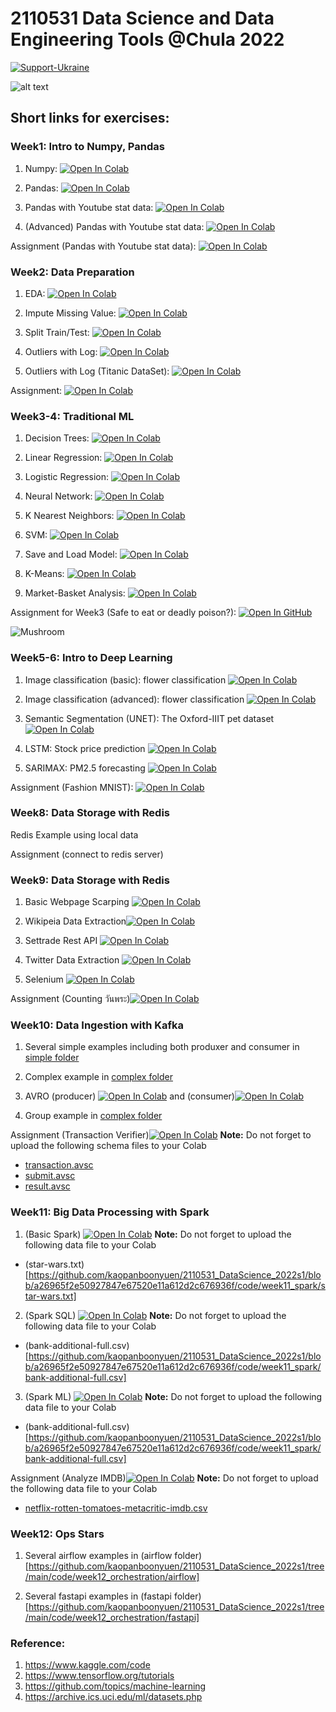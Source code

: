 # 2110531 Data Science and Data Engineering Tools @Chula 2022

[![Support-Ukraine](https://raw.githubusercontent.com/kaopanboonyuen/2110446_DataScience_2021s2/main/img/Support-Ukraine-FFD500.svg)](https://supportukrainenow.org/)

![alt text](https://github.com/kaopanboonyuen/2110446_DataScience_2021s2/raw/main/files/welcome-to-the-dark-side-of-science-data-science.jpeg "join ds")

## Short links for exercises:

### Week1: Intro to Numpy, Pandas

1. Numpy: [![Open In Colab](https://raw.githubusercontent.com/kaopanboonyuen/2110446_DataScience_2021s2/main/img/colab-badge.svg)](https://colab.research.google.com/github/kaopanboonyuen/2110446_DataScience_2021s2/blob/main/code/week1_numpy_pandas/Numpy.ipynb)

2. Pandas: [![Open In Colab](https://raw.githubusercontent.com/kaopanboonyuen/2110446_DataScience_2021s2/main/img/colab-badge.svg)](https://colab.research.google.com/github/kaopanboonyuen/2110446_DataScience_2021s2/blob/main/code/week1_numpy_pandas/Pandas.ipynb)

3. Pandas with Youtube stat data: [![Open In Colab](https://raw.githubusercontent.com/kaopanboonyuen/2110446_DataScience_2021s2/main/img/colab-badge.svg)](https://colab.research.google.com/github/kaopanboonyuen/2110446_DataScience_2021s2/blob/main/code/week1_numpy_pandas/Pandas_(Data_Set_Trending_YouTube_Video_Statistics).ipynb)

4. (Advanced) Pandas with Youtube stat data: [![Open In Colab](https://raw.githubusercontent.com/kaopanboonyuen/2110446_DataScience_2021s2/main/img/colab-badge.svg)](https://colab.research.google.com/github/kaopanboonyuen/2110446_DataScience_2021s2/blob/main/code/week1_numpy_pandas/Advanced_Pandas_(Data_Set_Trending_YouTube_Video_Statistics).ipynb)

Assignment (Pandas with Youtube stat data): [![Open In Colab](https://raw.githubusercontent.com/kaopanboonyuen/2110446_DataScience_2021s2/main/img/colab-badge.svg)](https://colab.research.google.com/github/kaopanboonyuen/2110446_DataScience_2021s2/blob/main/code/week1_numpy_pandas/PandasAssignment.ipynb)

### Week2: Data Preparation

1. EDA: [![Open In Colab](https://raw.githubusercontent.com/kaopanboonyuen/2110446_DataScience_2021s2/main/img/colab-badge.svg)](https://colab.research.google.com/github/kaopanboonyuen/2110531_DataScience_2022s1/blob/main/code/week2_dataprep/Lab1_LoansDataSet.ipynb)

2. Impute Missing Value: [![Open In Colab](https://raw.githubusercontent.com/kaopanboonyuen/2110446_DataScience_2021s2/main/img/colab-badge.svg)](https://colab.research.google.com/github/kaopanboonyuen/2110531_DataScience_2022s1/blob/main/code/week2_dataprep/Lab2_ImputeMissingValue.ipynb)

3. Split Train/Test: [![Open In Colab](https://raw.githubusercontent.com/kaopanboonyuen/2110446_DataScience_2021s2/main/img/colab-badge.svg)](https://colab.research.google.com/github/kaopanboonyuen/2110531_DataScience_2022s1/blob/main/code/week2_dataprep/Lab3_SplitTrainTest.ipynb)

4. Outliers with Log: [![Open In Colab](https://raw.githubusercontent.com/kaopanboonyuen/2110446_DataScience_2021s2/main/img/colab-badge.svg)](https://colab.research.google.com/github/kaopanboonyuen/2110531_DataScience_2022s1/blob/main/code/week2_dataprep/Lab4_Outliers_Titanic.ipynb)

5. Outliers with Log (Titanic DataSet): [![Open In Colab](https://raw.githubusercontent.com/kaopanboonyuen/2110446_DataScience_2021s2/main/img/colab-badge.svg)](https://colab.research.google.com/github/kaopanboonyuen/2110531_DataScience_2022s1/blob/main/code/week2_dataprep/Lab5_Outliers_Boston_(optional).ipynb)

Assignment: [![Open In Colab](https://raw.githubusercontent.com/kaopanboonyuen/2110446_DataScience_2021s2/main/img/colab-badge.svg)](https://colab.research.google.com/github/kaopanboonyuen/2110531_DataScience_2022s1/blob/main/code/week2_dataprep/Assignment2_TitanicDataPrep_ToStudent.ipynb)

### Week3-4: Traditional ML

1. Decision Trees: [![Open In Colab](https://raw.githubusercontent.com/kaopanboonyuen/2110446_DataScience_2021s2/main/img/colab-badge.svg)](https://colab.research.google.com/github/kaopanboonyuen/2110446_DataScience_2021s2/blob/main/code/week5_ml/1_Decision-Trees_Random-Forests-v3.ipynb)

2. Linear Regression: [![Open In Colab](https://raw.githubusercontent.com/kaopanboonyuen/2110446_DataScience_2021s2/main/img/colab-badge.svg)](https://colab.research.google.com/github/kaopanboonyuen/2110446_DataScience_2021s2/blob/main/code/week5_ml/2_Linear-Regression-v2.ipynb)

3. Logistic Regression: [![Open In Colab](https://raw.githubusercontent.com/kaopanboonyuen/2110446_DataScience_2021s2/main/img/colab-badge.svg)](https://colab.research.google.com/github/kaopanboonyuen/2110446_DataScience_2021s2/blob/main/code/week5_ml/3_Logistic-Regression-v2.ipynb)

4. Neural Network: [![Open In Colab](https://raw.githubusercontent.com/kaopanboonyuen/2110446_DataScience_2021s2/main/img/colab-badge.svg)](https://colab.research.google.com/github/kaopanboonyuen/2110446_DataScience_2021s2/blob/main/code/week5_ml/4_Neural-Network-v3.ipynb)

5. K Nearest Neighbors: [![Open In Colab](https://raw.githubusercontent.com/kaopanboonyuen/2110446_DataScience_2021s2/main/img/colab-badge.svg)](https://colab.research.google.com/github/kaopanboonyuen/2110446_DataScience_2021s2/blob/main/code/week5_ml/5_K_Nearest_Neighbors-v2.ipynb)

6. SVM: [![Open In Colab](https://raw.githubusercontent.com/kaopanboonyuen/2110446_DataScience_2021s2/main/img/colab-badge.svg)](https://colab.research.google.com/github/kaopanboonyuen/2110446_DataScience_2021s2/blob/main/code/week5_ml/6_Support_Vector_Machine-v2.ipynb)

7. Save and Load Model: [![Open In Colab](https://raw.githubusercontent.com/kaopanboonyuen/2110446_DataScience_2021s2/main/img/colab-badge.svg)](https://colab.research.google.com/github/kaopanboonyuen/2110446_DataScience_2021s2/blob/main/code/week5_ml/7_Save_Load_Model-v2.ipynb)

8. K-Means: [![Open In Colab](https://raw.githubusercontent.com/kaopanboonyuen/2110446_DataScience_2021s2/main/img/colab-badge.svg)](https://colab.research.google.com/github/kaopanboonyuen/2110446_DataScience_2021s2/blob/main/code/week5_ml/8_K-Means-Clustering-v2.ipynb)

9. Market-Basket Analysis: [![Open In Colab](https://raw.githubusercontent.com/kaopanboonyuen/2110446_DataScience_2021s2/main/img/colab-badge.svg)](https://colab.research.google.com/github/kaopanboonyuen/2110446_DataScience_2021s2/blob/main/code/week5_ml/9_Market_Basket_Intro-v2.ipynb)

Assignment for Week3 (Safe to eat or deadly poison?): [![Open In GitHub](https://raw.githubusercontent.com/kaopanboonyuen/2110446_DataScience_2021s2/main/img/github-badge.svg)](https://github.com/kaopanboonyuen/Python-Data-Science/raw/master/Dataset/hed2020_dataset.csv)

![Mushroom](https://github.com/kaopanboonyuen/2110446_DataScience_2021s2/raw/main/%20files/hed.jpeg)

### Week5-6: Intro to Deep Learning

1. Image classification (basic): flower classification [![Open In Colab](https://raw.githubusercontent.com/kaopanboonyuen/2110531_DataScience_2022s1/main/img/colab-badge.svg)](https://colab.research.google.com/github/kaopanboonyuen/2110531_DataScience_2022s1/blob/main/code/week5_dl/DL1_Image_classification_(Basic).ipynb)

2. Image classification (advanced): flower classification [![Open In Colab](https://raw.githubusercontent.com/kaopanboonyuen/2110531_DataScience_2022s1/main/img/colab-badge.svg)](https://colab.research.google.com/github/kaopanboonyuen/2110531_DataScience_2022s1/blob/main/code/week5_dl/DL2_FlowerClassification_EfficientNet_with_pretrained_weight.ipynb)

3. Semantic Segmentation (UNET): The Oxford-IIIT pet dataset [![Open In Colab](https://raw.githubusercontent.com/kaopanboonyuen/2110531_DataScience_2022s1/main/img/colab-badge.svg)](https://colab.research.google.com/github/kaopanboonyuen/2110531_DataScience_2022s1/blob/main/code/week5_dl/DL3_Segmentation_UNet.ipynb)

4. LSTM: Stock price prediction [![Open In Colab](https://raw.githubusercontent.com/kaopanboonyuen/2110531_DataScience_2022s1/main/img/colab-badge.svg)](https://colab.research.google.com/github/kaopanboonyuen/2110531_DataScience_2022s1/blob/main/code/week5_dl/DL4_StockPricePredication_LSTM.ipynb)

5. SARIMAX: PM2.5 forecasting [![Open In Colab](https://raw.githubusercontent.com/kaopanboonyuen/2110531_DataScience_2022s1/main/img/colab-badge.svg)](https://colab.research.google.com/github/kaopanboonyuen/2110531_DataScience_2022s1/blob/main/code/week5_dl/SARIMAX_v3.ipynb)

Assignment (Fashion MNIST): [![Open In Colab](https://raw.githubusercontent.com/kaopanboonyuen/2110531_DataScience_2022s1/main/img/colab-badge.svg)](https://colab.research.google.com/github/kaopanboonyuen/2110531_DataScience_2022s1/blob/main/code/week5_dl/(to_Student)_Assignment_FashinMNIST_v2.ipynb)

### Week8: Data Storage with Redis

Redis Example using local data

Assignment (connect to redis server)



### Week9: Data Storage with Redis

1. Basic Webpage Scarping [![Open In Colab](https://raw.githubusercontent.com/kaopanboonyuen/2110531_DataScience_2022s1/main/img/colab-badge.svg)](https://colab.research.google.com/github/kaopanboonyuen/2110531_DataScience_2022s1/blob/main/code/week9_dataextract/1_basic.ipynb)

2. Wikipeia Data Extraction[![Open In Colab](https://raw.githubusercontent.com/kaopanboonyuen/2110531_DataScience_2022s1/main/img/colab-badge.svg)](https://colab.research.google.com/github/kaopanboonyuen/2110531_DataScience_2022s1/blob/main/code/week9_dataextract/2_wiki_extraction.ipynb)

3. Settrade Rest API [![Open In Colab](https://raw.githubusercontent.com/kaopanboonyuen/2110531_DataScience_2022s1/main/img/colab-badge.svg)](https://colab.research.google.com/github/kaopanboonyuen/2110531_DataScience_2022s1/blob/main/code/week9_dataextract/3_rest_api.ipynb)

4. Twitter Data Extraction [![Open In Colab](https://raw.githubusercontent.com/kaopanboonyuen/2110531_DataScience_2022s1/main/img/colab-badge.svg)](https://colab.research.google.com/github/kaopanboonyuen/2110531_DataScience_2022s1/blob/main/code/week9_dataextract/4_twitter_extraction.ipynb)

5. Selenium [![Open In Colab](https://raw.githubusercontent.com/kaopanboonyuen/2110531_DataScience_2022s1/main/img/colab-badge.svg)](https://colab.research.google.com/github/kaopanboonyuen/2110531_DataScience_2022s1/blob/main/code/week9_dataextract/5_selenium.ipynb)

Assignment (Counting วันพระ)[![Open In Colab](https://raw.githubusercontent.com/kaopanboonyuen/2110531_DataScience_2022s1/main/img/colab-badge.svg)](https://colab.research.google.com/github/kaopanboonyuen/2110531_DataScience_2022s1/blob/main/code/week9_dataextract/assignment.ipynb)


### Week10: Data Ingestion with Kafka

1. Several simple examples including both produxer and consumer in [simple folder](https://github.com/kaopanboonyuen/2110531_DataScience_2022s1/tree/main/code/week10_kafka/simple)

2. Complex example in [complex folder](https://github.com/kaopanboonyuen/2110531_DataScience_2022s1/tree/main/code/week10_kafka/complex)

3. AVRO
(producer) [![Open In Colab](https://github.com/kaopanboonyuen/2110531_DataScience_2022s1/blob/a26965f2e50927847e67520e11a612d2c676936f/code/week10_kafka/avro/Kafka%20Sample%20Producer%20with%20AVRO.ipynb)](https://colab.research.google.com/github.com/kaopanboonyuen/2110531_DataScience_2022s1/blob/a26965f2e50927847e67520e11a612d2c676936f/code/week10_kafka/avro/Kafka%20Sample%20Producer%20with%20AVRO.ipynb)
and
(consumer)[![Open In Colab](https://github.com/kaopanboonyuen/2110531_DataScience_2022s1/blob/a26965f2e50927847e67520e11a612d2c676936f/code/week10_kafka/avro/Kafka%20Sample%20Consumer%20with%20AVRO.ipynb)](https://colab.research.google.com/github.com/kaopanboonyuen/2110531_DataScience_2022s1/blob/a26965f2e50927847e67520e11a612d2c676936f/code/week10_kafka/avro/Kafka%20Sample%20Consumer%20with%20AVRO.ipynb)

4. Group example in [complex folder](https://github.com/kaopanboonyuen/2110531_DataScience_2022s1/tree/main/code/week10_kafka/group)

Assignment (Transaction Verifier)[![Open In Colab](https://github.com/kaopanboonyuen/2110531_DataScience_2022s1/blob/a26965f2e50927847e67520e11a612d2c676936f/code/week10_kafka/assignment/Transaction%20Verifier.ipynb)](https://colab.research.google.com/github.com/kaopanboonyuen/2110531_DataScience_2022s1/blob/a26965f2e50927847e67520e11a612d2c676936f/code/week10_kafka/assignment/Transaction%20Verifier.ipynb)
**Note:** Do not forget to upload the following schema files to your Colab
- [transaction.avsc](https://github.com/kaopanboonyuen/2110531_DataScience_2022s1/blob/a26965f2e50927847e67520e11a612d2c676936f/code/week10_kafka/assignment/transaction.avsc)
- [submit.avsc](https://github.com/kaopanboonyuen/2110531_DataScience_2022s1/blob/a26965f2e50927847e67520e11a612d2c676936f/code/week10_kafka/assignment/submit.avsc)
- [result.avsc](https://github.com/kaopanboonyuen/2110531_DataScience_2022s1/blob/a26965f2e50927847e67520e11a612d2c676936f/code/week10_kafka/assignment/result.avsc)


### Week11: Big Data Processing with Spark

1. (Basic Spark)
[![Open In Colab](https://github.com/kaopanboonyuen/2110531_DataScience_2022s1/blob/a26965f2e50927847e67520e11a612d2c676936f/code/week11_spark/1%20-%20Basic%20Spark.ipynb)](https://colab.research.google.com/github.com/kaopanboonyuen/2110531_DataScience_2022s1/blob/a26965f2e50927847e67520e11a612d2c676936f/code/week11_spark/1%20-%20Basic%20Spark.ipynb)
**Note:** Do not forget to upload the following data file to your Colab
- (star-wars.txt)[https://github.com/kaopanboonyuen/2110531_DataScience_2022s1/blob/a26965f2e50927847e67520e11a612d2c676936f/code/week11_spark/star-wars.txt]

2. (Spark SQL)
[![Open In Colab](https://github.com/kaopanboonyuen/2110531_DataScience_2022s1/blob/a26965f2e50927847e67520e11a612d2c676936f/code/week11_spark/2%20-%20Spark%20SQL.ipynb)](https://colab.research.google.com/github.com/kaopanboonyuen/2110531_DataScience_2022s1/blob/a26965f2e50927847e67520e11a612d2c676936f/code/week11_spark/2%20-%20Spark%20SQL.ipynb)
**Note:** Do not forget to upload the following data file to your Colab
- (bank-additional-full.csv)[https://github.com/kaopanboonyuen/2110531_DataScience_2022s1/blob/a26965f2e50927847e67520e11a612d2c676936f/code/week11_spark/bank-additional-full.csv]

3. (Spark ML)
[![Open In Colab](https://github.com/kaopanboonyuen/2110531_DataScience_2022s1/blob/a26965f2e50927847e67520e11a612d2c676936f/code/week11_spark/3%20-%20Spark%20ML.ipynb)](https://colab.research.google.com/github.com/kaopanboonyuen/2110531_DataScience_2022s1/blob/a26965f2e50927847e67520e11a612d2c676936f/code/week11_spark/3%20-%20Spark%20ML.ipynb)
**Note:** Do not forget to upload the following data file to your Colab
- (bank-additional-full.csv)[https://github.com/kaopanboonyuen/2110531_DataScience_2022s1/blob/a26965f2e50927847e67520e11a612d2c676936f/code/week11_spark/bank-additional-full.csv]

Assignment
(Analyze IMDB)[![Open In Colab](https://github.com/kaopanboonyuen/2110531_DataScience_2022s1/blob/a26965f2e50927847e67520e11a612d2c676936f/code/week11_spark/assignment/Assignment.ipynb)](https://colab.research.google.com/github.com/kaopanboonyuen/2110531_DataScience_2022s1/blob/a26965f2e50927847e67520e11a612d2c676936f/code/week11_spark/assignment/Assignment.ipynb)
**Note:** Do not forget to upload the following data file to your Colab
- [netflix-rotten-tomatoes-metacritic-imdb.csv](https://github.com/kaopanboonyuen/2110531_DataScience_2022s1/blob/a26965f2e50927847e67520e11a612d2c676936f/code/week11_spark/assignment/netflix-rotten-tomatoes-metacritic-imdb.csv)


### Week12: Ops Stars

1. Several airflow examples in (airflow folder)[https://github.com/kaopanboonyuen/2110531_DataScience_2022s1/tree/main/code/week12_orchestration/airflow]

2. Several fastapi examples in (fastapi folder)[https://github.com/kaopanboonyuen/2110531_DataScience_2022s1/tree/main/code/week12_orchestration/fastapi]


### Reference:

1. https://www.kaggle.com/code
2. https://www.tensorflow.org/tutorials
3. https://github.com/topics/machine-learning
4. https://archive.ics.uci.edu/ml/datasets.php
